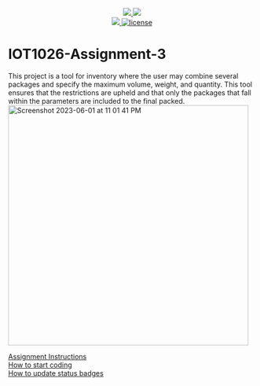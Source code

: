 <p align="center">
	<a href="https://github.com/a00269002/IOT1026-Assignment-3/actions/workflows/ci.yml">
    <img src="https://github.com/a00269002/IOT1026-Assignment-3/actions/workflows/ci.yml/badge.svg"/>
    </a>
	<a href="https://github.com/a00269002/IOT1026-Assignment-3/actions/workflows/formatting.yml">
    <img src="https://github.com/a00269002/IOT1026-Assignment-3/actions/workflows/formatting.yml/badge.svg"/>
	<br/>
    <a href="https://codecov.io/gh/a00269002/IOT1026-Assignment-3" > 
    <img src="https://codecov.io/gh/a00269002/IOT1026-Assignment-3/branch/main/graph/badge.svg?token=JS0857X5JD"/> 
	<img title="MIT License" alt="license" src="https://img.shields.io/badge/license-MIT-informational?style=flat-square">	
    </a>
</p>

# IOT1026-Assignment-3
This project is a tool for inventory where the user may combine several packages and specify the maximum volume, weight, and quantity. This tool ensures that the restrictions are upheld and that only the packages that fall within the parameters are included to the final packed.   
<img width="489" alt="Screenshot 2023-06-01 at 11 01 41 PM" src="https://github.com/a00269002/IOT1026-Assignment-3/assets/123220170/064b4151-26ef-4318-bd83-8ee5a717d1c2">

        
        
[Assignment Instructions](docs/instructions.md)  
[How to start coding](docs/how-to-use.md)  
[How to update status badges](docs/how-to-update-badges.md)
